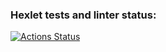 ### Hexlet tests and linter status:
[![Actions Status](https://github.com/Vanzettt/frontend-project-44/actions/workflows/hexlet-check.yml/badge.svg)](https://github.com/Vanzettt/frontend-project-44/actions)